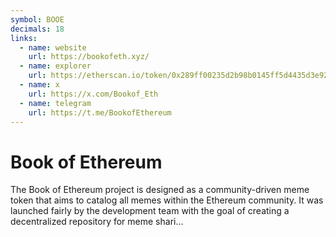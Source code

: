 ```yaml
---
symbol: BOOE
decimals: 18
links:
  - name: website
    url: https://bookofeth.xyz/
  - name: explorer
    url: https://etherscan.io/token/0x289ff00235d2b98b0145ff5d4435d3e92f9540a6
  - name: x
    url: https://x.com/Bookof_Eth
  - name: telegram
    url: https://t.me/BookofEthereum
---
```


# Book of Ethereum

The Book of Ethereum project is designed as a community-driven meme token that aims to catalog all memes within the Ethereum community. It was launched fairly by the development team with the goal of creating a decentralized repository for meme shari...
